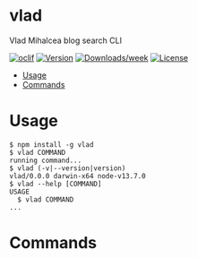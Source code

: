 vlad
====

Vlad Mihalcea blog search CLI

[![oclif](https://img.shields.io/badge/cli-oclif-brightgreen.svg)](https://oclif.io)
[![Version](https://img.shields.io/npm/v/vlad.svg)](https://npmjs.org/package/vlad)
[![Downloads/week](https://img.shields.io/npm/dw/vlad.svg)](https://npmjs.org/package/vlad)
[![License](https://img.shields.io/npm/l/vlad.svg)](https://github.com/maciejwalkowiak/vlad/blob/master/package.json)

<!-- toc -->
* [Usage](#usage)
* [Commands](#commands)
<!-- tocstop -->
# Usage
<!-- usage -->
```sh-session
$ npm install -g vlad
$ vlad COMMAND
running command...
$ vlad (-v|--version|version)
vlad/0.0.0 darwin-x64 node-v13.7.0
$ vlad --help [COMMAND]
USAGE
  $ vlad COMMAND
...
```
<!-- usagestop -->
# Commands
<!-- commands -->

<!-- commandsstop -->
